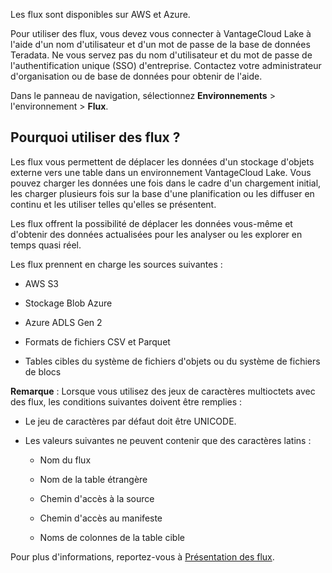 Les flux sont disponibles sur AWS et Azure.

Pour utiliser des flux, vous devez vous connecter à VantageCloud Lake à l'aide d'un nom d'utilisateur et d'un mot de passe de la base de données Teradata. Ne vous servez pas du nom d'utilisateur et du mot de passe de l'authentification unique (SSO) d'entreprise. Contactez votre administrateur d'organisation ou de base de données pour obtenir de l'aide.

Dans le panneau de navigation, sélectionnez **Environnements** \> l'environnement \> **Flux**.

Pourquoi utiliser des flux ?
----------------------------

Les flux vous permettent de déplacer les données d'un stockage d'objets externe vers une table dans un environnement VantageCloud Lake. Vous pouvez charger les données une fois dans le cadre d'un chargement initial, les charger plusieurs fois sur la base d'une planification ou les diffuser en continu et les utiliser telles qu'elles se présentent.

Les flux offrent la possibilité de déplacer les données vous-même et d'obtenir des données actualisées pour les analyser ou les explorer en temps quasi réel.

Les flux prennent en charge les sources suivantes :

-   AWS S3

-   Stockage Blob Azure

-   Azure ADLS Gen 2

-   Formats de fichiers CSV et Parquet

-   Tables cibles du système de fichiers d'objets ou du système de fichiers de blocs

**Remarque** : Lorsque vous utilisez des jeux de caractères multioctets avec des flux, les conditions suivantes doivent être remplies :

-   Le jeu de caractères par défaut doit être UNICODE.

-   Les valeurs suivantes ne peuvent contenir que des caractères latins :

    -   Nom du flux

    -   Nom de la table étrangère

    -   Chemin d'accès à la source

    -   Chemin d'accès au manifeste

    -   Noms de colonnes de la table cible

Pour plus d'informations, reportez-vous à [Présentation des flux](https://docs.teradata.com/access/sources/dita/topic?dita:topicPath=mtm1702491487769.dita).
